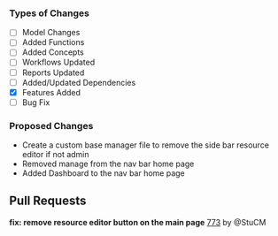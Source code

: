 ### Types of Changes
- [ ] Model Changes
- [ ] Added Functions
- [ ] Added Concepts
- [ ] Workflows Updated
- [ ] Reports Updated
- [ ] Added/Updated Dependencies
- [x] Features Added
- [ ] Bug Fix

### Proposed Changes
- Create a custom base manager file to remove the side bar resource editor if not admin
- Removed manage from the nav bar home page
- Added Dashboard to the nav bar home page

## Pull Requests

**fix: remove resource editor button on the main page**
[773](https://github.com/flaxandteal/coral-arches/pull/773) by @StuCM


